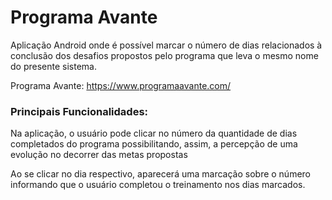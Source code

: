 # Programa Avante #

<p>Aplicação Android onde é possível marcar o número de dias relacionados à conclusão dos desafios propostos pelo programa que leva o mesmo nome do presente sistema.

Programa Avante: https://www.programaavante.com/
  
### Principais Funcionalidades: ###
  <p>Na aplicação, o usuário pode clicar no número da quantidade de dias completados do programa possibilitando, assim, a percepção de uma evolução no decorrer das metas propostas<p>
    <p>Ao se clicar no dia respectivo, aparecerá uma marcação sobre o número informando que o usuário completou o treinamento nos dias marcados.<p>

  
    

  
 
